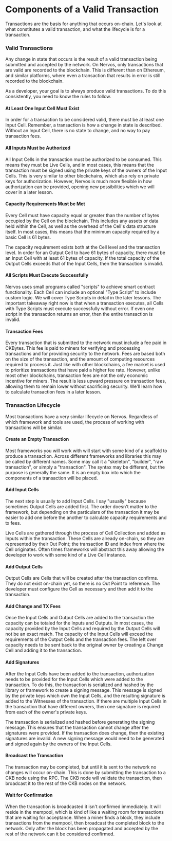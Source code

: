 # Components of a Valid Transaction

Transactions are the basis for anything that occurs on-chain. Let's look at what constitutes a valid transaction, and what the lifecycle is for a transaction.

### Valid Transactions

Any change in state that occurs is the result of a valid transaction being submitted and accepted by the network. On Nervos, only transactions that are valid are recorded to the blockchain. This is different than on Ethereum, and similar platforms, where even a transaction that results in error is still recorded to the blockchain.

As a developer, your goal is to always produce valid transactions. To do this consistently, you need to know the rules to follow.

#### At Least One Input Cell Must Exist

In order for a transaction to be considered valid, there must be at least one Input Cell. Remember, a transaction is how a change in state is described. Without an Input Cell, there is no state to change, and no way to pay transaction fees.

#### All Inputs Must be Authorized

All Input Cells in the transaction must be authorized to be consumed. This means they must be Live Cells, and in most cases, this means that the transaction must be signed using the private keys of the owners of the Input Cells. This is very similar to other blockchains, which also rely on private keys for authorization. However, Nervos is much more flexible in how authorization can be provided, opening new possibilities which we will cover in a later lesson.

#### Capacity Requirements Must be Met

Every Cell must have capacity equal or greater than the number of bytes occupied by the Cell on the blockchain. This includes any assets or data held within the Cell, as well as the overhead of the Cell's data structure itself. In most cases, this means that the minimum capacity required by a basic Cell is 61 bytes.

The capacity requirement exists both at the Cell level and the transaction level. In order for an Output Cell to have 61 bytes of capacity, there must be an Input Cell with at least 61 bytes of capacity. If the total capacity of the Output Cells exceeds that of the Input Cells, then the transaction is invalid.

#### All Scripts Must Execute Successfully

Nervos uses small programs called "scripts" to achieve smart contract functionality. Each Cell can include an optional "Type Script" to include custom logic. We will cover Type Scripts in detail in the later lessons. The important takeaway right now is that when a transaction executes, all Cells with Type Scripts must execute successfully without error. If even one script in the transaction returns an error, then the entire transaction is invalid.

#### Transaction Fees

Every transaction that is submitted to the network must include a fee paid in CKBytes. This fee is paid to miners for verifying and processing transactions and for providing security to the network. Fees are based both on the size of the transaction, and the amount of computing resources required to process it. Just like with other blockchains, a fee market is used to prioritize transactions that have paid a higher fee rate. However, unlike most other blockchains, transaction fees are not the only economic incentive for miners. The result is less upward pressure on transaction fees, allowing them to remain lower without sacrificing security. We'll learn how to calculate transaction fees in a later lesson.

### Transaction Lifecycle

Most transactions have a very similar lifecycle on Nervos. Regardless of which framework and tools are used, the process of working with transactions will be similar. 

#### Create an Empty Transaction

Most frameworks you will work with will start with some kind of a scaffold to produce a transaction. Across different frameworks and libraries this may be called by different names. Some may call it a "skeleton",  "builder", "raw transaction", or simply a "transaction". The syntax may be different, but the purpose is generally the same. It is an empty box into which the components of a transaction will be placed.

#### Add Input Cells

The next step is usually to add Input Cells. I say "usually" because sometimes Output Cells are added first. The order doesn't matter to the framework, but depending on the particulars of the transaction it may be easier to add one before the another to calculate capacity requirements and tx fees.

Live Cells are gathered through the process of Cell Collection and added as Inputs within the transaction. These Cells are already on-chain, so they are represented by their Out Point; the transaction ID and index from where the Cell originates. Often times frameworks will abstract this away allowing the developer to work with some kind of a Live Cell instance.

#### Add Output Cells

Output Cells are Cells that will be created after the transaction confirms. They do not exist on-chain yet, so there is no Out Point to reference. The developer must configure the Cell as necessary and then add it to the transaction.

#### Add Change and TX Fees

Once the Input Cells and Output Cells are added to the transaction the capacity can be totaled for the Inputs and Outputs. In most cases, the capacity provided by the Input Cells and required by the Output Cells will not be an exact match. The capacity of the Input Cells will exceed the requirements of the Output Cells and the transaction fees. The left over capacity needs to be sent back to the original owner by creating a Change Cell and adding it to the transaction. 

#### Add Signatures

After the Input Cells have been added to the transaction, authorization needs to be provided for the Input Cells which were added to the transaction. To do this, the transaction is serialized and hashed by the library or framework to create a signing message. This message is signed by the private keys which own the Input Cells, and the resulting signature is added to the Witnesses of the transaction. If there are multiple Input Cells in the transaction that have different owners, then one signature is required from each of the owner's private keys.

The transaction is serialized and hashed before generating the signing message. This ensures that the transaction cannot change after the signatures were provided. If the transaction does change, then the existing signatures are invalid. A new signing message would need to be generated and signed again by the owners of the Input Cells.

#### Broadcast the Transaction

The transaction may be completed, but until it is sent to the network no changes will occur on-chain. This is done by submitting the transaction to a CKB node using the RPC. The CKB node will validate the transaction, then broadcast it to the rest of the CKB nodes on the network.

#### Wait for Confirmation

When the transaction is broadcasted it isn't confirmed immediately. It will reside in the mempool, which is kind of like a waiting room for transactions that are waiting for acceptance. When a miner finds a block, they include transactions from the mempool, then broadcast the completed block to the network. Only after the block has been propagated and accepted by the rest of the network can it be considered confirmed.



